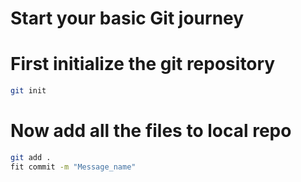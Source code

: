 # Start your basic Git journey

# First initialize the git repository

```bash
git init
```

# Now add all the files to local repo

```bash
git add .
fit commit -m "Message_name"
```
